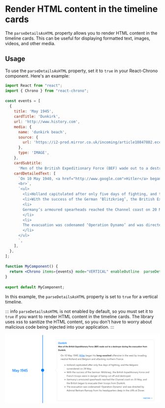 # Render HTML content in the timeline cards

The `parseDetailsAsHTML` property allows you to render HTML content in the timeline cards. This can be useful for displaying formatted text, images, videos, and other media.

## Usage

To use the `parseDetailsAsHTML` property, set it to `true` in your React-Chrono component. Here's an example:

```jsx
import React from "react";
import { Chrono } from "react-chrono";

const events = [
  {
    title: 'May 1945',
    cardTitle: 'Dunkirk',
    url: 'http://www.history.com',
    media: {
      name: 'dunkirk beach',
      source: {
        url: 'https://i2-prod.mirror.co.uk/incoming/article10847802.ece/ALTERNATES/s810/PAY-Dunkirk-in-colour.jpg',
      },
      type: 'IMAGE',
    },
    cardSubtitle:
      'Men of the British Expeditionary Force (BEF) wade out to a destroyer during the evacuation from Dunkirk.',
    cardDetailedText: [
      `On 10 May 1940, <a href="http://www.google.com">Hitler</a> began his <strong>long-awaited</strong> offensive in the west by invading neutral Holland and Belgium and attacking northern France.
      <br>`,
      `<ul>
        <li>Holland capitulated after only five days of fighting, and the Belgians surrendered on 28 May.</li>
        <li>With the success of the German ‘Blitzkrieg’, the British Expeditionary Force and French troops were in danger of being cut off and destroyed.</li>
        <li>
        Germany’s armoured spearheads reached the Channel coast on 20 May, and the British began to evacuate their troops from Dunkirk.
        </li>
        <li>
        The evacuation was codenamed ‘Operation Dynamo’ and was directed by Admiral Bertram Ramsay from his headquarters deep in the cliffs at Dover.
        </li>
      </ul>
      `,
    ],
  },
];

function MyComponent() {
  return <Chrono items={events} mode="VERTICAL" enableOutline  parseDetailsAsHTML/>;
}

export default MyComponent;
```

In this example, the `parseDetailsAsHTML` property is set to `true` for a vertical timeline.

::: info
`parseDetailsAsHTML` is not enabled by default, so you must set it to `true` if you want to render HTML content in the timeline cards. The library uses xss to sanitize the HTML content, so you don't have to worry about malicious code being injected into your application.
:::

![renderhtml](../assets/render-html.png)
